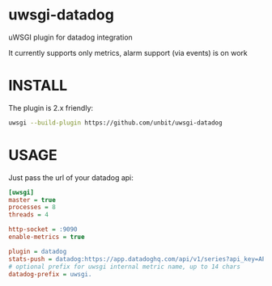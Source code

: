 uwsgi-datadog
=============

uWSGI plugin for datadog integration

It currently supports only metrics, alarm support (via events) is on work

INSTALL
=======

The plugin is 2.x friendly:

```sh
uwsgi --build-plugin https://github.com/unbit/uwsgi-datadog
```

USAGE
=====

Just pass the url of your datadog api:

```ini
[uwsgi]
master = true
processes = 8
threads = 4

http-socket = :9090
enable-metrics = true

plugin = datadog
stats-push = datadog:https://app.datadoghq.com/api/v1/series?api_key=API_KEY
# optional prefix for uwsgi internal metric name, up to 14 chars
datadog-prefix = uwsgi.
